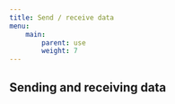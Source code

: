 ```yaml
---
title: Send / receive data
menu:
    main:
        parent: use
        weight: 7
---
```


## Sending and receiving data
